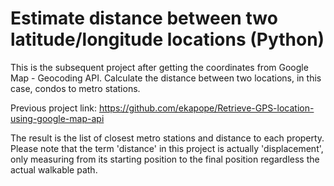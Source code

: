# Estimate distance between two latitude/longitude locations (Python)

This is the subsequent project after getting the coordinates from Google Map - Geocoding API. Calculate the distance between two locations, in this case, condos to metro stations.

Previous project link:
https://github.com/ekapope/Retrieve-GPS-location-using-google-map-api

The result is the list of closest metro stations and distance to each property. Please note that the term 'distance' in this project is actually 'displacement', only measuring from its starting position to the final position regardless the actual walkable path.
